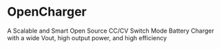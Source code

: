# OpenCharger
A Scalable and Smart Open Source CC/CV Switch Mode Battery Charger with a wide Vout, high output power, and high efficiency
